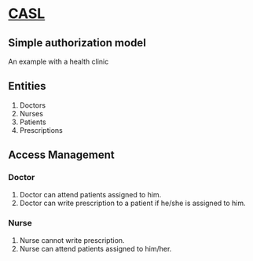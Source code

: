 # [CASL](https://casl.js.org/v5/en)

## Simple authorization model

An example with a health clinic

## Entities

1. Doctors
2. Nurses
3. Patients
4. Prescriptions

## Access Management

### Doctor

1. Doctor can attend patients assigned to him.
2. Doctor can write prescription to a patient if he/she is assigned to him.

### Nurse

1. Nurse cannot write prescription.
2. Nurse can attend patients assigned to him/her.
